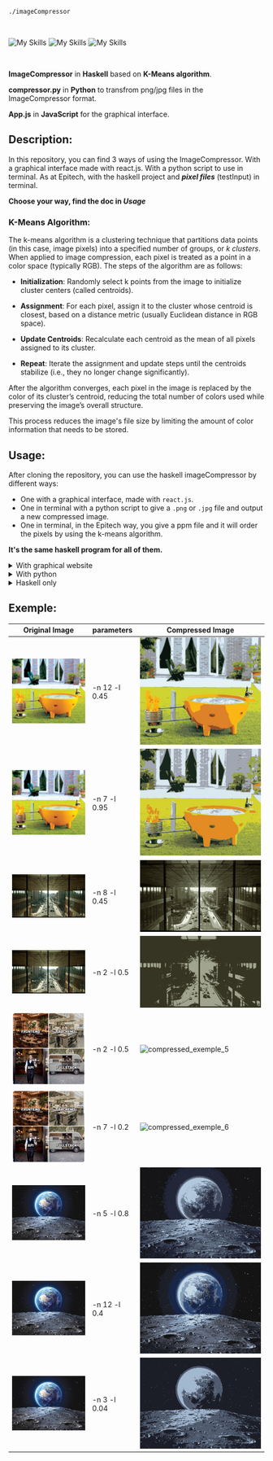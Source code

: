 `./imageCompressor `

<br/>

![My Skills](https://skillicons.dev/icons?i=haskell)
![My Skills](https://skillicons.dev/icons?i=python)
![My Skills](https://skillicons.dev/icons?i=javascript)

<br/>

__ImageCompressor__ in __Haskell__ based on __K-Means algorithm__.

__compressor.py__ in __Python__ to transfrom png/jpg files in the ImageCompressor format.

__App.js__ in __JavaScript__ for the graphical interface.

## Description:

In this repository, you can find 3 ways of using the ImageCompressor. With a graphical interface made with react.js. With a python script to use in terminal. As at Epitech, with the haskell project and ___pixel files___ (testInput) in terminal.

__Choose your way, find the doc in *Usage*__

### K-Means Algorithm:

The k-means algorithm is a clustering technique that partitions data points (in this case, image pixels) into a specified number of groups, or _k clusters_. When applied to image compression, each pixel is treated as a point in a color space (typically RGB). The steps of the algorithm are as follows:

- __Initialization__: Randomly select k points from the image to initialize cluster centers (called centroids).

- __Assignment__: For each pixel, assign it to the cluster whose centroid is closest, based on a distance metric (usually Euclidean distance in RGB space).

- __Update Centroids__: Recalculate each centroid as the mean of all pixels assigned to its cluster.

- __Repeat__: Iterate the assignment and update steps until the centroids stabilize (i.e., they no longer change significantly).

After the algorithm converges, each pixel in the image is replaced by the color of its cluster’s centroid, reducing the total number of colors used while preserving the image’s overall structure.

This process reduces the image's file size by limiting the amount of color information that needs to be stored.


## Usage:

After cloning the repository, you can use the haskell imageCompressor by different ways:
- One with a graphical interface, made with `react.js`.
- One in terminal with a python script to give a `.png` or `.jpg` file and output a new compressed image.
- One in terminal, in the Epitech way, you give a ppm file and it will order the pixels by using the k-means algorithm.

__It's the same haskell program for all of them.__

<details>
<summary>With graphical website</summary>
</br>

If it's not already made:  ` chmod +x script.sh `

It will build the stack project and use the Makefile. It will also check the npm installation.

The script will start a server on port 5000 and start the react web site on port 3000: ` ./script.sh `

You will normaly be redirected in website on port 3000. If not, go on it by hand.` http://localhost:3000 `

There you can browse a `.png` or `.jpg` file and play with the cursors. The number of clusters is the number of colors you will have on your compressed picture. The degree is the intensity of the colors research.

</details>

<details>
<summary>With python</summary>
</br>

If it's not already made:   `chmod +x compressor.py `

If it's not already install : ` pip install Pillow` (useful library for the transfer of pixels in a picture)


usage:  `./compress.py yourImage.[jpg/png/bmp] nbClusters convLimit [output_path]`


</details>


<details>
<summary>Haskell only</summary>
</br>

If the project is not built correctly,  `stack build` and `Make`

__Or `cd ../web`  and `./script.sh` if you're lazy.__

Then, `cp imageCompressor ../HaskellOnly`. 

Usage:
`./imageCompressor -n <nbClusters> -l <convLimit> -f <yourFile>`

If you don't want to modify your input file:

`./imageCompressor -n <nbClusters> -l <convLimit> -f <yourFile> >> ouput` 

</details>

## Exemple:
 | Original Image | parameters | Compressed Image |
 | --- | --- | --- | 
 | ![exemple_1](exemples/exemple_1.jpg) | -n 12 -l 0.45  | ![compressed_exemple_1](exemples/compressed_exemple_1_1.jpg) |
 | ![exemple_2](exemples/exemple_1.jpg) | -n 7 -l 0.95  | ![compressed_exemple_2](exemples/compressed_exemple_1_2.jpg)  |
 | ![exemple_3](exemples/exemple_2.jpg) | -n 8 -l 0.45  | ![compressed_exemple_3](exemples/compressed_exemple_2_1.jpg)  |
 | ![exemple_4](exemples/exemple_2.jpg) | -n 2 -l 0.5  | ![compressed_exemple_4](exemples/compressed_exemple_2_2.jpg)  |
 | ![exemple_5](exemples/exemple_3.png) | -n 2 -l 0.5  | ![compressed_exemple_5](exemples/compressed_exemple_3_1.jpg)  |
 | ![exemple_6](exemples/exemple_3.png) | -n 7 -l 0.2  | ![compressed_exemple_6](exemples/compressed_exemple_3_2.jpg)  |
 | ![exemple_7](exemples/exemple_4.jpg) | -n 5 -l 0.8   | ![compressed_exemple_7](exemples/compressed_exemple_4_1.jpg) |
 | ![exemple_8](exemples/exemple_4.jpg) | -n 12 -l 0.4  | ![compressed_exemple_8](exemples/compressed_exemple_4_2.jpg) |
 | ![exemple_9](exemples/exemple_4.jpg) | -n 3 -l 0.04  | ![compressed_exemple_9](exemples/compressed_exemple_4_3.jpg) |